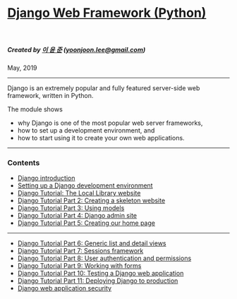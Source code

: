 <!-- $theme: gaia -->

[Django Web Framework (Python)](https://github.com/YoonJoon/AboutDjango/blob/master/overview.md)
=================================

<br>

##### Created by [이 윤 준](https://www.facebook.com/yoonjoon.lee) (yoonjoon.lee@gmail.com)

May, 2019

---

Django is an extremely popular and fully featured server-side web framework, written in Python. 

The module shows 

- why Django is one of the most popular web server frameworks, 
- how to set up a development environment, and 
- how to start using it to create your own web applications.

---

### Contents

- [Django introduction](https://github.com/YoonJoon/AboutDjango/blob/master/introduction.md)
- [Setting up a Django development environment](https://github.com/YoonJoon/AboutDjango/blob/master/developmentEnvironment.md)
- [Django Tutorial: The Local Library website](https://github.com/YoonJoon/AboutDjango/blob/master/tutorialLocalLibraryWebsite.md)
- [Django Tutorial Part 2: Creating a skeleton website](https://github.com/YoonJoon/AboutDjango/blob/master/skeletonWebsite.md)
- [Django Tutorial Part 3: Using models](https://github.com/YoonJoon/AboutDjango/blob/master/models.md)
- [Django Tutorial Part 4: Django admin site](https://github.com/YoonJoon/AboutDjango/blob/master/adminSite.md)
- [Django Tutorial Part 5: Creating our home page](https://github.com/YoonJoon/AboutDjango/blob/master/homePage.md)

---

- [Django Tutorial Part 6: Generic list and detail views](https://github.com/YoonJoon/AboutDjango/blob/master/genericViews.md)
- [Django Tutorial Part 7: Sessions framework](https://github.com/YoonJoon/AboutDjango/blob/master/sessions.md)
- [Django Tutorial Part 8: User authentication and permissions](https://github.com/YoonJoon/AboutDjango/blob/master/authentication.md)
- [Django Tutorial Part 9: Working with forms](https://github.com/YoonJoon/AboutDjango/blob/master/forms.md)
- [Django Tutorial Part 10: Testing a Django web application](https://github.com/YoonJoon/AboutDjango/blob/master/testing.md)
- [Django Tutorial Part 11: Deploying Django to production](https://github.com/YoonJoon/AboutDjango/blob/master/deployment.md)
- [Django web application security](https://github.com/YoonJoon/AboutDjango/blob/master/webApplicationSecurity.md)


